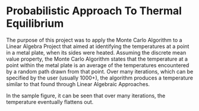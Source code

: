 # Probabilistic Approach To Thermal Equilibrium
The purpose of this project was to apply the Monte Carlo Algorithm to a Linear Algebra Project that aimed at identifying the temperatures at a point in a metal plate, when its sides were heated. Assuming the discrete mean value property, the Monte Carlo Algorithm states that the temperature at a point within the metal plate is an average of the temperatures encountered by a random path drawn from that point. Over many iterations, which can be specified by the user (usually 1000+), the algorithm produces a temperature similar to that found through Linear Algebraic Approaches. 

In the sample figure, it can be seen that over many iterations, the temperature eventually flattens out. 

